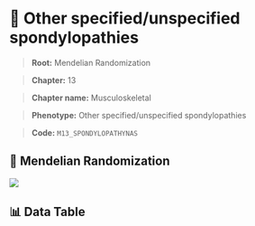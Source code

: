 # 🧪 Other specified/unspecified spondylopathies

> **Root:** Mendelian Randomization

> **Chapter:** 13  

> **Chapter name:** Musculoskeletal

> **Phenotype:** Other specified/unspecified spondylopathies  

> **Code:** `M13_SPONDYLOPATHYNAS`

## 🧬 Mendelian Randomization  

<img src="/MR/Figures/Forward/M13_SPONDYLOPATHYNAS.png"/>

## 📊 Data Table

<CsvTableMRF src="/public/MR/Data/Forward/M13_SPONDYLOPATHYNAS.csv"/>
